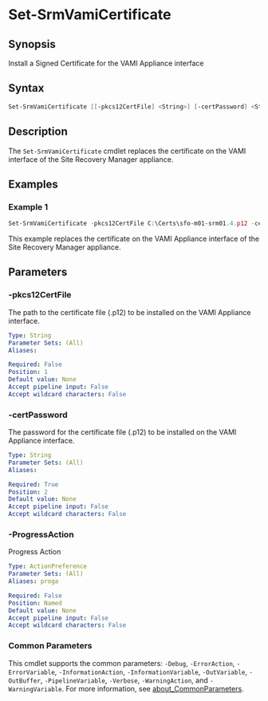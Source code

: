 # Set-SrmVamiCertificate

## Synopsis

Install a Signed Certificate for the VAMI Appliance interface

## Syntax

```powershell
Set-SrmVamiCertificate [[-pkcs12CertFile] <String>] [-certPassword] <String> [-ProgressAction <ActionPreference>] [<CommonParameters>]
```

## Description

The `Set-SrmVamiCertificate` cmdlet replaces the certificate on the VAMI interface of the Site Recovery Manager appliance.

## Examples

### Example 1

```powershell
Set-SrmVamiCertificate -pkcs12CertFile C:\Certs\sfo-m01-srm01.4.p12 -certPassword VMw@re1!
```

This example replaces the certificate on the VAMI Appliance interface of the Site Recovery Manager appliance.

## Parameters

### -pkcs12CertFile

The path to the certificate file (.p12) to be installed on the VAMI Appliance interface.

```yaml
Type: String
Parameter Sets: (All)
Aliases:

Required: False
Position: 1
Default value: None
Accept pipeline input: False
Accept wildcard characters: False
```

### -certPassword

The password for the certificate file (.p12) to be installed on the VAMI Appliance interface.

```yaml
Type: String
Parameter Sets: (All)
Aliases:

Required: True
Position: 2
Default value: None
Accept pipeline input: False
Accept wildcard characters: False
```

### -ProgressAction

Progress Action

```yaml
Type: ActionPreference
Parameter Sets: (All)
Aliases: proga

Required: False
Position: Named
Default value: None
Accept pipeline input: False
Accept wildcard characters: False
```

### Common Parameters

This cmdlet supports the common parameters: `-Debug`, `-ErrorAction`, `-ErrorVariable`, `-InformationAction`, `-InformationVariable`, `-OutVariable`, `-OutBuffer`, `-PipelineVariable`, `-Verbose`, `-WarningAction`, and `-WarningVariable`. For more information, see [about_CommonParameters](http://go.microsoft.com/fwlink/?LinkID=113216).
